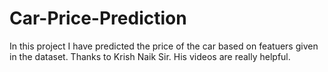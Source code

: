 # Car-Price-Prediction
In this project I have predicted the price of the car based on featuers given in the dataset. Thanks to Krish Naik Sir. His videos are really helpful. 
